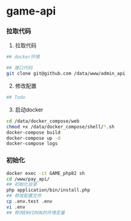 # game-api

### 拉取代码

1. 拉取代码
```bash
## docker环境

## 接口代码
git clone git@github.com /data/www/admin_api

```

2. 修改配置

```bash
## Todo
```

3. 启动docker
```bash
cd /data/docker_compose/web
chmod +x /data/docker_compose/shell/*.sh
docker-compose build
docker-compose up -d
docker-compose logs
```
### 初始化

```bash
docker exec -it GAME_php82 sh
cd /www/pay_api/
## 初始化目录
php application/bin/install.php
## 修改配置文件
cp .env.test .env
vi .env 
## 修改ENVIRON的环境变量
